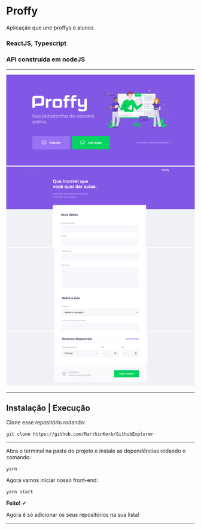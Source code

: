 # Proffy

Aplicação que une proffys e alunos

### ReactJS, Typescript
### API construída em nodeJS

----------------------------------------------------

<p align="center" border-radius="4px">
<img src=".github/proffy1.png" width=800">
<img src=".github/proffy2.png" width=800">
<img src=".github/proffy3.png" width=800">
<img src=".github/proffy4.png" width=800">
</p>

----------------------------------------------------

## Instalação | Execução

Clone esse repositório rodando:

    git clone https://github.com/MarthinKorb/GithubExplorer


----------------------------------------------------

Abra o terminal na pasta do projeto e instale as dependências rodando o comando:

    yarn

Agora vamos iniciar nosso front-end:

    yarn start

**Feito!** ✔

Agora é só adicionar os seus repositórios na sua lista!

----------------------------------------------------


